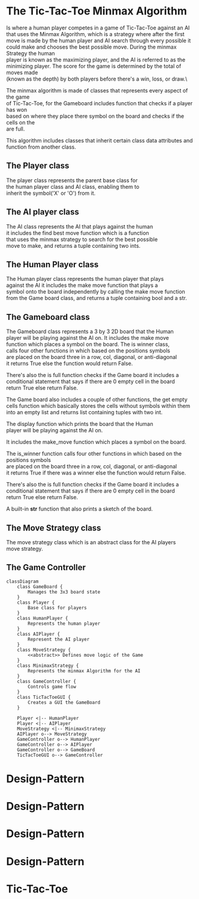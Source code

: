 # The Tic-Tac-Toe Minmax Algorithm


Is where a human player competes in a game of Tic-Tac-Toe against an AI\
that uses the Minmax Algorithm, which is a strategy where after the first\
move is made by the human player and AI search through every possible it\
could make and chooses the best possible move. During the minmax Strategy the human\
player is known as the maximizing player, and the AI is referred to as the\
minimizing player. The score for the game is determined by the total of moves made\
(known as the depth) by both players before there's a win, loss, or draw.\

The minmax algorithm is made of classes that represents every aspect of the game\
of Tic-Tac-Toe, for the Gameboard includes function that checks if a player has won\
based on where they place there symbol on the board and checks if the cells on the\
are full.

This algorithm includes classes that inherit certain class data attributes and\
function from another class.

## The Player class
The player class represents the parent base class for\
the human player class and AI class, enabling them to\
inherit the symbol('X' or 'O') from it.

## The AI player class
The AI class represents the AI that plays against the human\
it includes the find best move function which is a function\
that uses the minmax strategy to search for the best possible\
move to make, and returns a tuple containing two ints.

## The Human Player class
The Human player class represents the human player that plays\
against the AI it includes the make move function that plays a\
symbol onto the board independently by calling the make move function\
from the Game board class, and returns a tuple containing bool and a str.

## The Gameboard class 
The Gameboard class represents a 3 by 3 2D board that the Human\
player will be playing against the AI on. It includes the make move\
function which places a symbol on the board. The is winner class,\
calls four other functions in which based on the positions symbols\
are placed on the board three in a row, col, diagonal, or anti-diagonal\
it returns True else the function would return False.

There's also the is full function checks if the Game board it includes a\
conditional statement that says if there are 0 empty cell in the board\
return True else return False.

The Game board also includes a couple of other functions, the get empty\
cells function which basically stores the cells without symbols within them\
into an empty list and returns list containing tuples with two int.

The display function which prints the board that the Human\
player will be playing against the AI on.

It includes the make_move function which places a symbol on the board.

The is_winner function calls four other functions in which based on the positions symbols\
are placed on the board three in a row, col, diagonal, or anti-diagonal\
it returns True if there was a winner else the function would return False.

There's also the is full function checks if the Game board it includes a\
conditional statement that says if there are 0 empty cell in the board\
return True else return False.

A built-in __str__ function that also prints a sketch of the board.

## The Move Strategy class
The move strategy class which is an abstract class for the AI players\
move strategy.

## The Game Controller


```mermaid
classDiagram
    class GameBoard {
        Manages the 3x3 board state
    }
    class Player {
        Base class for players
    }
    class HumanPlayer {
        Represents the human player
    }
    class AIPlayer {
        Represent the AI player
    }
    class MoveStrategy {
        <<abstract>> Defines move logic of the Game
    }
    class MinimaxStrategy {
        Represents the minmax Algorithm for the AI
    }
    class GameController {
        Controls game flow
    }
    class TicTacToeGUI {
        Creates a GUI the GameBoard
    }

    Player <|-- HumanPlayer
    Player <|-- AIPlayer
    MoveStrategy <|-- MinimaxStrategy
    AIPlayer o--> MoveStrategy
    GameController o--> HumanPlayer
    GameController o--> AIPlayer
    GameController o--> GameBoard
    TicTacToeGUI o--> GameController
```




# Design-Pattern
# Design-Pattern
# Design-Pattern
# Design-Pattern
# Tic-Tac-Toe
